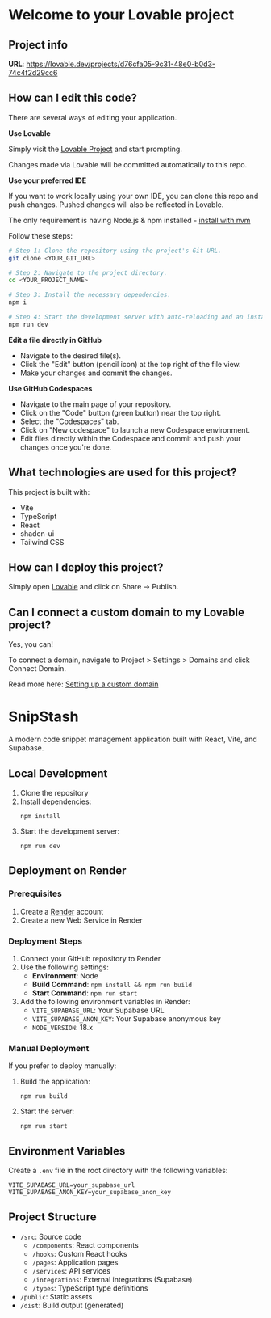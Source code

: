 # Welcome to your Lovable project

## Project info

**URL**: https://lovable.dev/projects/d76cfa05-9c31-48e0-b0d3-74c4f2d29cc6

## How can I edit this code?

There are several ways of editing your application.

**Use Lovable**

Simply visit the [Lovable Project](https://lovable.dev/projects/d76cfa05-9c31-48e0-b0d3-74c4f2d29cc6) and start prompting.

Changes made via Lovable will be committed automatically to this repo.

**Use your preferred IDE**

If you want to work locally using your own IDE, you can clone this repo and push changes. Pushed changes will also be reflected in Lovable.

The only requirement is having Node.js & npm installed - [install with nvm](https://github.com/nvm-sh/nvm#installing-and-updating)

Follow these steps:

```sh
# Step 1: Clone the repository using the project's Git URL.
git clone <YOUR_GIT_URL>

# Step 2: Navigate to the project directory.
cd <YOUR_PROJECT_NAME>

# Step 3: Install the necessary dependencies.
npm i

# Step 4: Start the development server with auto-reloading and an instant preview.
npm run dev
```

**Edit a file directly in GitHub**

- Navigate to the desired file(s).
- Click the "Edit" button (pencil icon) at the top right of the file view.
- Make your changes and commit the changes.

**Use GitHub Codespaces**

- Navigate to the main page of your repository.
- Click on the "Code" button (green button) near the top right.
- Select the "Codespaces" tab.
- Click on "New codespace" to launch a new Codespace environment.
- Edit files directly within the Codespace and commit and push your changes once you're done.

## What technologies are used for this project?

This project is built with:

- Vite
- TypeScript
- React
- shadcn-ui
- Tailwind CSS

## How can I deploy this project?

Simply open [Lovable](https://lovable.dev/projects/d76cfa05-9c31-48e0-b0d3-74c4f2d29cc6) and click on Share -> Publish.

## Can I connect a custom domain to my Lovable project?

Yes, you can!

To connect a domain, navigate to Project > Settings > Domains and click Connect Domain.

Read more here: [Setting up a custom domain](https://docs.lovable.dev/tips-tricks/custom-domain#step-by-step-guide)

# SnipStash

A modern code snippet management application built with React, Vite, and Supabase.

## Local Development

1. Clone the repository
2. Install dependencies:
   ```
   npm install
   ```
3. Start the development server:
   ```
   npm run dev
   ```

## Deployment on Render

### Prerequisites

1. Create a [Render](https://render.com/) account
2. Create a new Web Service in Render

### Deployment Steps

1. Connect your GitHub repository to Render
2. Use the following settings:
   - **Environment**: Node
   - **Build Command**: `npm install && npm run build`
   - **Start Command**: `npm run start`
3. Add the following environment variables in Render:
   - `VITE_SUPABASE_URL`: Your Supabase URL
   - `VITE_SUPABASE_ANON_KEY`: Your Supabase anonymous key
   - `NODE_VERSION`: 18.x

### Manual Deployment

If you prefer to deploy manually:

1. Build the application:
   ```
   npm run build
   ```
2. Start the server:
   ```
   npm run start
   ```

## Environment Variables

Create a `.env` file in the root directory with the following variables:

```
VITE_SUPABASE_URL=your_supabase_url
VITE_SUPABASE_ANON_KEY=your_supabase_anon_key
```

## Project Structure

- `/src`: Source code
  - `/components`: React components
  - `/hooks`: Custom React hooks
  - `/pages`: Application pages
  - `/services`: API services
  - `/integrations`: External integrations (Supabase)
  - `/types`: TypeScript type definitions
- `/public`: Static assets
- `/dist`: Build output (generated)
